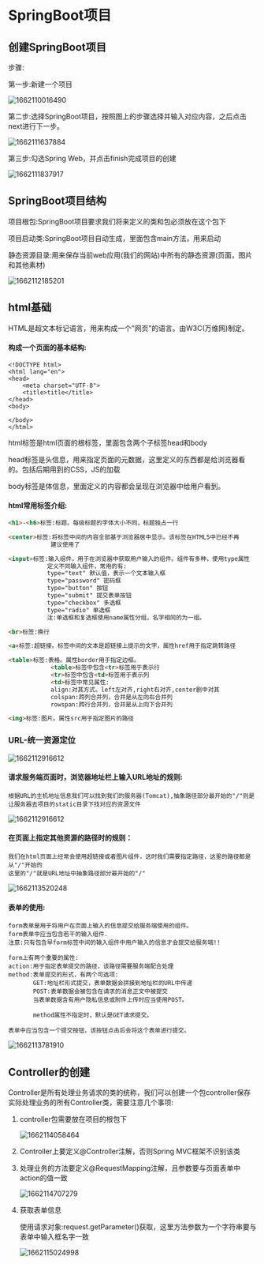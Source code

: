 # SpringBoot项目

## 创建SpringBoot项目

步骤:

第一步:新建一个项目

![1662110016490](1662110016490.png)

第二步:选择SpringBoot项目，按照图上的步骤选择并输入对应内容，之后点击next进行下一步。

![1662111637884](1662111637884.png)

第三步:勾选Spring Web，并点击finish完成项目的创建

![1662111837917](1662111837917.png)





## SpringBoot项目结构

项目根包:SpringBoot项目要求我们将来定义的类和包必须放在这个包下

项目启动类:SpringBoot项目自动生成，里面包含main方法，用来启动

静态资源目录:用来保存当前web应用(我们的网站)中所有的静态资源(页面，图片和其他素材)

![1662112185201](1662112185201.png)



## html基础

HTML是超文本标记语言，用来构成一个"网页"的语言。由W3C(万维网)制定。

#### 构成一个页面的基本结构:

```
<!DOCTYPE html>
<html lang="en">
<head>
    <meta charset="UTF-8">
    <title>title</title>
</head>
<body>

</body>
</html>
```

html标签是html页面的根标签，里面包含两个子标签head和body

head标签是头信息，用来指定页面的元数据，这里定义的东西都是给浏览器看的。包括后期用到的CSS，JS的加载

body标签是体信息，里面定义的内容都会呈现在浏览器中给用户看到。

#### html常用标签介绍:

```html
<h1>-<h6>标签:标题。每级标题的字体大小不同，标题独占一行

<center>标签:将标签中间的内容全部基于浏览器居中显示。该标签在HTML5中已经不再
            建议使用了

<input>标签:输入组件，用于在浏览器中获取用户输入的组件。组件有多种，使用type属性
           定义不同输入组件，常用的有:
           type="text" 默认值，表示一个文本输入框
           type="password" 密码框
           type="button" 按钮
           type="submit" 提交表单按钮
           type="checkbox" 多选框
           type="radio" 单选框
           注:单选框和复选框使用name属性分组，名字相同的为一组。

<br>标签:换行

<a>标签:超链接。标签中间的文本是超链接上提示的文字，属性href用于指定跳转路径

<table>标签:表格。属性border用于指定边框。
            <table>标签中包含<tr>标签用于表示行
            <tr>标签中包含<td>标签用于表示列
            <td>标签中常见属性:
            align:对其方式。left左对齐,right右对齐,center剧中对其
            colspan:跨列合并列，合并是从左向右合并列
            rowspan:跨行合并列，合并是从上向下合并列

<img>标签:图片。属性src用于指定图片的路径
```



### URL-统一资源定位

![1662112916612](URL.png)



#### 请求服务端页面时，浏览器地址栏上输入URL地址的规则:

```
根据URL的主机地址信息我们可以找到我们的服务器(Tomcat),抽象路径部分最开始的"/"则是让服务器去项目的static目录下找对应的资源文件
```

![1662112916612](1662112916612.png)



#### 在页面上指定其他资源的路径时的规则：

```
我们在html页面上经常会使用超链接或者图片组件，这时我们需要指定路径，这里的路径都是从"/"开始的
这里的"/"就是URL地址中抽象路径部分最开始的"/"
```

![1662113520248](1662113520248.png)



#### 表单的使用:

```
form表单是用于将用户在页面上输入的信息提交给服务端使用的组件。
form表单中应当包含若干的输入组件.
注意:只有包含早form标签中间的输入组件中用户输入的信息才会提交给服务端!!

form上有两个重要的属性:
action:用于指定表单提交的路径，该路径需要服务端配合处理
method:表单提交的形式，有两个可选项:
       GET:地址栏形式提交，表单数据会拼接到地址栏的URL中传递
       POST:表单数据会被包含在请求的消息正文中被提交
       当表单数据含有用户隐私信息或附件上传时应当使用POST。

       method属性不指定时，默认是GET请求提交。

表单中应当包含一个提交按钮，该按钮点击后会将这个表单进行提交。
```

![1662113781910](1662113781910.png)





## Controller的创建

Controller是所有处理业务请求的类的统称，我们可以创建一个包controller保存实际处理业务的所有Controller类，需要注意几个事项:

1. controller包需要放在项目的根包下

   ![1662114058464](1662114058464.png)

2. Controller上要定义@Controller注解，否则Spring MVC框架不识别该类

3. 处理业务的方法要定义@RequestMapping注解，且参数要与页面表单中action的值一致

   ![1662114707279](1662114707279.png)

4. 获取表单信息

   使用请求对象:request.getParameter()获取，这里方法参数为一个字符串要与表单中输入框名字一致

   ![1662115024998](1662115024998.png)

   

